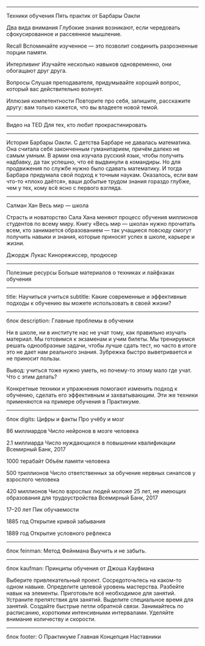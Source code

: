 ----

Техники обучения
Пять практик от Барбары Оакли

Два вида внимания
Глубокие знания возникают, если чередовать сфокусированное и рассеянное мышление.

Recall
Вспоминайте изученное — это позволит соединить разрозненные порции памяти.

Интерливинг
Изучайте несколько навыков одновременно, они обогащают друг друга.

Вопросы
Слушая преподавателя, придумывайте хороший вопрос, который вас действительно волнует.

Иллюзия компетентности
Повторите про себя, запишите, расскажите другу: вам только кажется, что вы владеете новой темой.

----


Видео нa TED
Для тех, кто любит прокрастинировать


----

История Барбары Оакли.
С детства Барбаре не давалась математика. Она считала себя законченным гуманитарием, причём далеко не самым умным. В армии она изучала русский язык, чтобы получить надбавку, да так успешно, что её выдвинули в командиры. Но для продвижения по службе нужно было сдавать математику. И тогда Барбара придумала свой подход к точным наукам. Оказалось, если вам что-то «плохо даётся», ваши добытые трудом знания гораздо глубже, чем у тех, кому всё ясно с первого взгляда.

----

Салман Хан
Весь мир — школа

Страсть и новаторство Сала Хана меняют процесс обучения миллионов студентов по всему миру. Книгу «Весь мир — школа» нужно прочитать всем, кто занимается образованием — так учащиеся повсюду смогут получить навыки и знания, которые приносят успех в школе, карьере и жизни.

Джордж Лукас
Кинорежиссер, продюсер

----

Полезные ресурсы
Больше материалов о техниках и лайфхаках обучения

----

title: Научиться учиться
subtitle: Какие современные и эффективные подходы к обучению вы можете использовать в своей жизни?


___________________________
блок description:
Главные проблемы в обучении

Ни в школе, ни в институте нас не учат тому, как правильно изучать материал. Мы готовимся к экзаменам и учим билеты. Мы тренируемся решать однообразные задачи, чтобы лучше сдать тест, но часто в итоге это не дает нам реального знания. Зубрежка быстро выветривается и не приносит пользы.

Вывод: учиться тоже нужно уметь, но почему-то этому мало где учат. Что с этим делать?

Конкретные техники и упражнения помогают изменить подход к обучению, сделать его эффективным и захватывающим. Эти же техники применяются на примере обучения в Практикуме.


___________________________
блок digits:
Цифры и факты
Про учёбу и мозг

86 миллиардов
Число нейронов в мозге человека

2.1 миллиарда
Число нуждающихся в повышении квалификации
Всемирный Банк, 2017

1000 терабайт
Объём памяти человека

500 триллионов
Число ответственных за обучение нервных синапсов у взрослого человека

420 миллионов
Число взрослых людей моложе 25 лет, не имеющих образования для трудоустройства
Всемирный Банк, 2017

17–20 лет
Пик обучаемости

1885 год
Открытие кривой забывания

1889 год
Открытие условного рефлекса


___________________________
блок feinman:
Метод Фейнмана
Выучить и не забыть.


___________________________
блок kaufman:
Принципы обучения
от Джоша Кауфмана

Выберите привлекательный проект.
Сосредоточьтесь на каком-то одном навыке.
Определите целевой уровень мастерства.
Разбейте навык на элементы.
Приготовьте всё необходимое для занятий.
Устраните препятствия для занятий.
Выделите специальное время для занятий.
Создайте быстрые петли обратной связи.
Занимайтесь по расписанию, короткими интенсивными интервалами.
Уделяйте внимание количеству и скорости.


___________________________
блок footer:
О Практикуме
Главная
Концепция
Наставники

